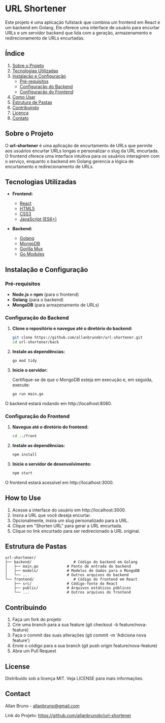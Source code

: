 # URL Shortener

Este projeto é uma aplicação fullstack que combina um frontend em React e um backend em Golang. Ele oferece uma interface de usuário para encurtar URLs e um servidor backend que lida com a geração, armazenamento e redirecionamento de URLs encurtadas.

## Índice

1. [Sobre o Projeto](#sobre-o-projeto)
2. [Tecnologias Utilizadas](#tecnologias-utilizadas)
3. [Instalação e Configuração](#instalação-e-configuração)
   - [Pré-requisitos](#pré-requisitos)
   - [Configuração do Backend](#configuração-do-backend)
   - [Configuração do Frontend](#configuração-do-frontend)
4. [Como Usar](#como-usar)
5. [Estrutura de Pastas](#estrutura-de-pastas)
6. [Contribuindo](#contribuindo)
7. [Licença](#licença)
8. [Contato](#contato)

## Sobre o Projeto

O **url-shortener** é uma aplicação de encurtamento de URLs que permite aos usuários encurtar URLs longas e personalizar o slug da URL encurtada. O frontend oferece uma interface intuitiva para os usuários interagirem com o serviço, enquanto o backend em Golang gerencia a lógica de encurtamento e redirecionamento de URLs.

## Tecnologias Utilizadas

- **Frontend:**
  - [React](https://reactjs.org/)
  - [HTML5](https://developer.mozilla.org/en-US/docs/Web/Guide/HTML/HTML5)
  - [CSS3](https://developer.mozilla.org/en-US/docs/Web/CSS)
  - [JavaScript (ES6+)](https://developer.mozilla.org/en-US/docs/Web/JavaScript)

- **Backend:**
  - [Golang](https://golang.org/)
  - [MongoDB](https://www.mongodb.com/)
  - [Gorilla Mux](https://github.com/gorilla/mux)
  - [Go Modules](https://blog.golang.org/using-go-modules)

## Instalação e Configuração

### Pré-requisitos

- **Node.js** e **npm** (para o frontend)
- **Golang** (para o backend)
- **MongoDB** (para armazenamento de URLs)

### Configuração do Backend

1. **Clone o repositório e navegue até o diretório do backend:**

   ```bash
   git clone https://github.com/allanbrunobr/url-shortener.git
   cd url-shortener/back

2. **Instale as dependências:**
   ```bash
   go mod tidy

3. **Inicie o servidor:**
   
   Certifique-se de que o MongoDB esteja em execução e, em seguida, execute:
   ```bash
   go run main.go
   ```
O backend estará rodando em http://localhost:8080.


### Configuração do Frontend

1. **Navegue até o diretório do frontend:**

   ```bash
   cd ../front
   ```
2. **Instale as dependências:**
   ```bash
   npm install
   ```
3. **Inicie o servidor de desenvolvimento:**
   ```bash
   npm start
   ```
   
O frontend estará acessível em http://localhost:3000.

## How to Use
1.  Acesse a interface do usuário em http://localhost:3000.
2.  Insira a URL que você deseja encurtar.
3.  Opcionalmente, insira um slug personalizado para a URL.
4.  Clique em "Shorten URL" para gerar a URL encurtada.
5.  Clique no link encurtado para ser redirecionado à URL original.

## Estrutura de Pastas

 ```plaintext
 url-shortener/
 ├── backend/                   # Código do backend em Golang
 │   ├── main.go             # Ponto de entrada do backend
 │   ├── models/             # Modelos de dados para o MongoDB
 │   └── ...                 # Outros arquivos do backend
 └── frontend/                  # Código do frontend em React
     ├── src/                # Código-fonte do React
     ├── public/             # Arquivos estáticos públicos
     └── ...                 # Outros arquivos do frontend
```
## Contribuindo
1. Faça um fork do projeto
2. Crie uma branch para a sua feature (git checkout -b feature/nova-feature)
3. Faça o commit das suas alterações (git commit -m 'Adiciona nova feature')
4. Envie o código para a sua branch (git push origin feature/nova-feature)
5. Abra um Pull Request

## License
Distribuído sob a licença MIT. Veja LICENSE para mais informações.

## Contact
Allan Bruno - allanbruno@gmail.com

Link do Projeto: https://github.com/allanbrunobr/url-shortener

